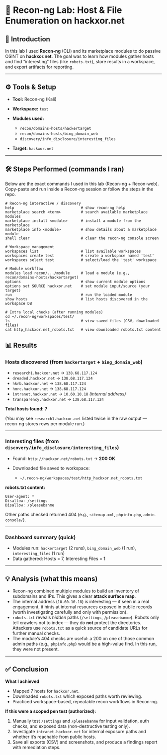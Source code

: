 # 🔎 Recon-ng Lab: Host & File Enumeration on **hackxor.net**

## 📌 Introduction

In this lab I used **Recon-ng** (CLI) and its marketplace modules to do passive OSINT on **hackxor.net**.
The goal was to learn how modules gather hosts and find “interesting” files (like `robots.txt`), store results in a workspace, and export artifacts for reporting.

---

## ⚙️ Tools & Setup

* **Tool:** Recon-ng (Kali)
* **Workspace:** `test`
* **Modules used:**

  * `recon/domains-hosts/hackertarget`
  * `recon/domains-hosts/bing_domain_web`
  * `discovery/info_disclosure/interesting_files`
* **Target:** `hackxor.net`

---

## 🛠️ Steps Performed (commands I ran)

Below are the exact commands I used in this lab (Recon-ng + Recon-web). Copy-paste and run inside a Recon-ng session or follow the steps in the repo.

```text
# Recon-ng interactive / discovery
help                              # show recon-ng help
marketplace search <term>         # search available marketplace modules
marketplace install <module>      # install a module from the marketplace
marketplace info <module>         # show details about a marketplace module
shell clear                       # clear the recon-ng console screen

# Workspace management
workspaces list                   # list available workspaces
workspaces create test            # create a workspace named 'test'
workspaces select test            # select/load the 'test' workspace

# Module workflow
modules load recon/.../module     # load a module (e.g., recon/domains-hosts/hackertarget)
options                           # show current module options
options set SOURCE hackxor.net    # set module input/source (your target)
run                               # run the loaded module
show hosts                        # list hosts discovered in the workspace DB

# Extra local checks (after running modules)
cd ~/.recon-ng/workspaces/test/
ls                                # view saved files (CSV, downloaded files)
cat http_hackxor.net_robots.txt   # view downloaded robots.txt content

```
## 📊 Results

### Hosts discovered (from `hackertarget` + `bing_domain_web`)

* `research1.hackxor.net` → `138.68.117.124`
* `dreaded.hackxor.net`   → `138.68.117.124`
* `hkrb.hackxor.net`      → `138.68.117.124`
* `hmrc.hackxor.net`      → `138.68.117.124`
* `intranet.hackxor.net`  → `10.60.10.18`  *(internal address)*
* `transparency.hackxor.net` → `138.68.117.124`

**Total hosts found:** **7**

(You may see `research1.hackxor.net` listed twice in the raw output — recon-ng stores rows per module run.)

---

### Interesting files (from `discovery/info_disclosure/interesting_files`)

* Found: `http://hackxor.net/robots.txt` → **200 OK**
* Downloaded file saved to workspace:

  * `~/.recon-ng/workspaces/test/http_hackxor.net_robots.txt`

**robots.txt content:**

```text
User-agent: *
Disallow: /settings
Disallow: /pleasebanme
```

Other paths checked returned 404 (e.g., `sitemap.xml`, `phpinfo.php`, `admin-console/`).

---

### Dashboard summary (quick)

* Modules run: `hackertarget` (2 runs), `bing_domain_web` (1 run), `interesting_files` (1 run)
* Data gathered: Hosts = 7, Interesting Files = 1

---

## 💡 Analysis (what this means)

* Recon-ng combined multiple modules to build an inventory of subdomains and IPs. This gives a clear **attack surface map**.
* The internal address (`10.60.10.18`) is interesting — if seen in a real engagement, it hints at internal resources exposed in public records (worth investigating carefully and only with permission).
* `robots.txt` reveals *hidden* paths (`/settings`, `/pleasebanme`). Robots only tell crawlers not to index — they do **not** protect the directories. Attackers use `robots.txt` as a quick source of candidate URLs for further manual checks.
* The module’s 404 checks are useful: a 200 on one of those common admin paths (e.g., `phpinfo.php`) would be a high-value find. In this run, they were not present.

---

## ✅ Conclusion

**What I achieved**

* Mapped 7 hosts for `hackxor.net`.
* Downloaded `robots.txt` which exposed paths worth reviewing.
* Practiced workspace-based, repeatable recon workflows in Recon-ng.

**If this were a scoped pen test (authorized):**

1. Manually test `/settings` and `/pleasebanme` for input validation, auth checks, and exposed data (non-destructive testing only).
2. Investigate `intranet.hackxor.net` for internal exposure paths and whether it’s reachable from public hosts.
3. Save all exports (CSV) and screenshots, and produce a findings report with remediation steps.
